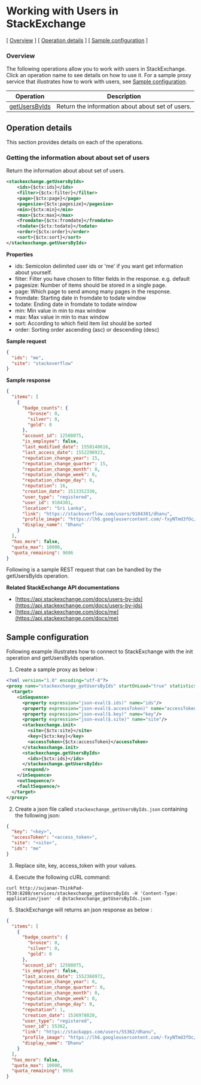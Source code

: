 # Working with Users in StackExchange

[ [Overview](#overview) ]  [ [Operation details](#operation-details) ]  [ [Sample configuration](#sample-configuration) ]

### Overview
The following operations allow you to work with users in StackExchange. Click an operation name to see details on how to use it. 
For a sample proxy service that illustrates how to work with users, see [Sample configuration](#sample-configuration).

| Operation | Description |
| ------------- |-------------|
| [getUsersByIds](#getting-the-set-of-users-identified-by-ids) | Return the information about about set of users. |

## Operation details
This section provides details on each of the operations.

### Getting the information about about set of users
Return the information about about set of users.

```xml
<stackexchange.getUsersByIds>
    <ids>{$ctx:ids}</ids>
    <filter>{$ctx:filter}</filter>
    <page>{$ctx:page}</page>
    <pagesize>{$ctx:pagesize}</pagesize>
    <min>{$ctx:min}</min>
    <max>{$ctx:max}</max>
    <fromdate>{$ctx:fromdate}</fromdate>
    <todate>{$ctx:todate}</todate>
    <order>{$ctx:order}</order>
    <sort>{$ctx:sort}</sort>
</stackexchange.getUsersByIds>
```

**Properties**
* ids: Semicolon delimited user ids or 'me' if you want get information about yourself.
* filter: Filter you have chosen to filter fields in the response. e.g. default
* pagesize: Number of items should be stored in a single page.
* page: Which page to send among many pages in the response.
* fromdate: Starting date in fromdate to todate window
* todate: Ending date in fromdate to todate window
* min: Min value in min to max window
* max: Max value in min to max window
* sort: According to which field item list should be sorted  
* order: Sorting order ascending (asc) or descending (desc)

**Sample request**
```json
{
  "ids": "me",
  "site": "stackoverflow"
}
```

**Sample response**
```json
{
  "items": [
    {
      "badge_counts": {
        "bronze": 0,
        "silver": 0,
        "gold": 0
      },
      "account_id": 12508075,
      "is_employee": false,
      "last_modified_date": 1550148616,
      "last_access_date": 1552298923,
      "reputation_change_year": 15,
      "reputation_change_quarter": 15,
      "reputation_change_month": 0,
      "reputation_change_week": 0,
      "reputation_change_day": 0,
      "reputation": 16,
      "creation_date": 1513352330,
      "user_type": "registered",
      "user_id": 9104301,
      "location": "Sri Lanka",
      "link": "https://stackoverflow.com/users/9104301/dhanu",
      "profile_image": "https://lh6.googleusercontent.com/-fxyNTmd3fOc/AAAAAAAAAAI/AAAAAAAAADw/jTw3x-DCCJs/photo.jpg?sz=128",
      "display_name": "Dhanu"
    }
  ],
  "has_more": false,
  "quota_max": 10000,
  "quota_remaining": 9686
}
```

Following is a sample REST request that can be handled by the getUsersByIds operation.

**Related StackExchange API documentations**
* [https://api.stackexchange.com/docs/users-by-ids](https://api.stackexchange.com/docs/users-by-ids)
* [https://api.stackexchange.com/docs/me](https://api.stackexchange.com/docs/me)

## Sample configuration

Following example illustrates how to connect to StackExchange with the init operation and getUsersByIds operation.

1. Create a sample proxy as below :
```xml
<?xml version="1.0" encoding="utf-8"?>
<proxy name="stackexchange_getUsersByIds" startOnLoad="true" statistics="disable" trace="disable" transports="http,https" xmlns="http://ws.apache.org/ns/synapse">
  <target>
    <inSequence>
      <property expression="json-eval($.ids)" name="ids"/>
      <property expression="json-eval($.accessToken)" name="accessToken"/>
      <property expression="json-eval($.key)" name="key"/>
      <property expression="json-eval($.site)" name="site"/>
      <stackexchange.init>
        <site>{$ctx:site}</site>
        <key>{$ctx:key}</key>
        <accessToken>{$ctx:accessToken}</accessToken>
      </stackexchange.init>
      <stackexchange.getUsersByIds>
        <ids>{$ctx:ids}</ids>
      </stackexchange.getUsersByIds>
      <respond/>
    </inSequence>
    <outSequence/>
    <faultSequence/>
  </target>
</proxy>
```

2. Create a json file called `stackexchange_getUsersByIds.json` containing the following json:
```json
{
  "key": "<key>",
  "accessToken": "<access_token>",
  "site": "<site>",
  "ids": "me"
}
```

3. Replace site, key, access_token with your values.

4. Execute the following cURL command:
```
curl http://sujanan-ThinkPad-T530:8280/services/stackexchange_getUsersByIds -H 'Content-Type: application/json' -d @stackexchange_getUsersByIds.json
```

5. StackExchange will returns an json response as below :
```json
{
  "items": [
    {
      "badge_counts": {
        "bronze": 0,
        "silver": 0,
        "gold": 0
      },
      "account_id": 12508075,
      "is_employee": false,
      "last_access_date": 1552368972,
      "reputation_change_year": 0,
      "reputation_change_quarter": 0,
      "reputation_change_month": 0,
      "reputation_change_week": 0,
      "reputation_change_day": 0,
      "reputation": 1,
      "creation_date": 1536978020,
      "user_type": "registered",
      "user_id": 55362,
      "link": "https://stackapps.com/users/55362/dhanu",
      "profile_image": "https://lh6.googleusercontent.com/-fxyNTmd3fOc/AAAAAAAAAAI/AAAAAAAAADw/jTw3x-DCCJs/photo.jpg?sz=128",
      "display_name": "Dhanu"
    }
  ],
  "has_more": false,
  "quota_max": 10000,
  "quota_remaining": 9956
}
```
